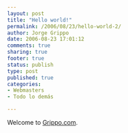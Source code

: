 ```yaml
--- 
layout: post
title: "Hello world!"
permalink: /2006/08/23/hello-world-2/
author: Jorge Grippo
date: 2006-08-23 17:01:12
comments: true
sharing: true
footer: true
status: publish
type: post
published: true
categories: 
- Webmasters
- Todo lo demás

---
```

<!-- 86 -->
Welcome to <a href="http://grippo.com">Grippo.com</a>.


